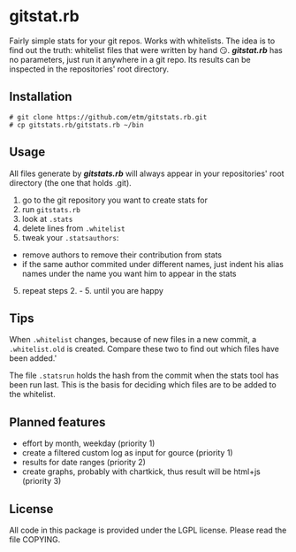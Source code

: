 # gitstat.rb

Fairly simple stats for your git repos. Works with whitelists. The idea is to find out the truth: whitelist files that were written by hand :smirk:. ***gitstat.rb*** has no parameters, just run it anywhere in a git repo. Its results can be inspected in the repositories' root directory.

## Installation

```shell
# git clone https://github.com/etm/gitstats.rb.git
# cp gitstats.rb/gitstats.rb ~/bin
```
## Usage

All files generate by ***gitstats.rb*** will always appear in your repositories' root directory (the one that holds .git).

1. go to the git repository you want to create stats for
2. run ```gitstats.rb```
3. look at ```.stats```
3. delete lines from ```.whitelist```
4. tweak your ```.statsauthors```:
  * remove authors to remove their contribution from stats
  * if the same author commited under different names, just indent his alias names under the name you want him to appear in the stats
5. repeat steps 2. - 5. until you are happy

## Tips

When ```.whitelist``` changes, because of new files in a new commit, a ```.whitelist.old``` is created. Compare these two to find out which files have been added.'

The file ```.statsrun``` holds the hash from the commit when the stats tool has
been run last. This is the basis for deciding which files are to be added to
the whitelist.

## Planned features

* effort by month, weekday (priority 1)
* create a filtered custom log as input for gource (priority 1)
* results for date ranges (priority 2)
* create graphs, probably with chartkick, thus result will be html+js (priority 3)

## License

All code in this package is provided under the LGPL license.
Please read the file COPYING.
